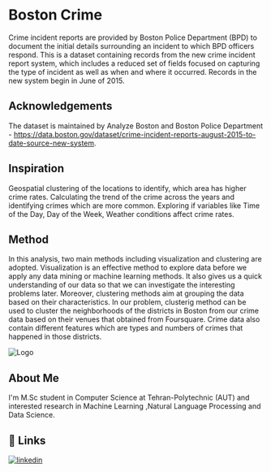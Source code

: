 
# Boston Crime

Crime incident reports are provided by Boston Police Department (BPD) to document the initial details surrounding an incident to which BPD officers respond. This is a dataset containing records from the new crime incident report system, which includes a reduced set of fields focused on capturing the type of incident as well as when and where it occurred. Records in the new system begin in June of 2015.

## Acknowledgements

The dataset is maintained by Analyze Boston and Boston Police Department - https://data.boston.gov/dataset/crime-incident-reports-august-2015-to-date-source-new-system.

## Inspiration

Geospatial clustering of the locations to identify, which area has higher crime rates.
Calculating the trend of the crime across the years and identifying crimes which are more common.
Exploring if variables like Time of the Day, Day of the Week, Weather conditions affect crime rates.


## Method

In this analysis, two main methods including visualization and clustering are adopted. Visualization is an effective method to explore data before we apply any data mining or machine learning methods. It also gives us a quick understanding of our data so that we can investigate the interesting problems later.
Moreover, clustering methods aim at grouping the data based on their characteristics.
In our problem, clusterig method can be used to cluster the neighborhoods of the districts in Boston from our crime data based on their venues that obtained from Foursquare. Crime data also contain different features which are types and numbers of crimes that happened in those districts.



![Logo](https://github.com/fsarab/Boston-Crimes/blob/main/gettyimages-1244960589-480c21c6e102f914db8ec9a58339b3e932212b1c.jpg)


##  About Me
I'm M.Sc student in Computer Science at Tehran-Polytechnic (AUT) and interested research in Machine Learning ,Natural Language Processing and Data Science.


## 🔗 Links
[![linkedin](https://img.shields.io/badge/linkedin-0A66C2?style=for-the-badge&logo=linkedin&logoColor=white)](https://www.linkedin.com/in/fatemeh-arab/)


